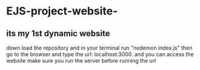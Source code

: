 # EJS-project-website-
<h2>its my 1st  dynamic website</h2>

<p>down load the repository and in your terminal run "nodemon index.js" then go to the browser and type the url: localhost:3000. and you can access the website make sure you run the server before running the url </p>
